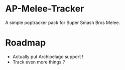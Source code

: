 # AP-Melee-Tracker
A simple poptracker pack for Super Smash Bros Melee.

# Roadmap
- Actually put Archipelago support !
- Track even more things ?
